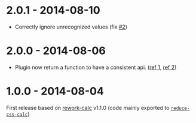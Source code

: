 # 2.0.1 - 2014-08-10

* Correctly ignore unrecognized values (fix [#2](https://github.com/postcss/postcss-calc/issues/2))


# 2.0.0 - 2014-08-06

* Plugin now return a function to have a consistent api. ([ref 1](https://github.com/ianstormtaylor/rework-color-function/issues/6), [ref 2](https://twitter.com/jongleberry/status/496552790416576513))

# 1.0.0 - 2014-08-04

First release based on [rework-calc](https://github.com/reworkcss/rework-calc) v1.1.0 (code mainly exported to [`reduce-css-calc`](https://github.com/MoOx/reduce-css-calc))
